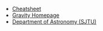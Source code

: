 - [Cheatsheet](/QuickStart?id=cheatsheet-📜)
- [Gravity Homepage](https://jupyter.gravity.sjtu.edu.cn/)
- [Department of Astronomy (SJTU)](http://astro.sjtu.edu.cn/)